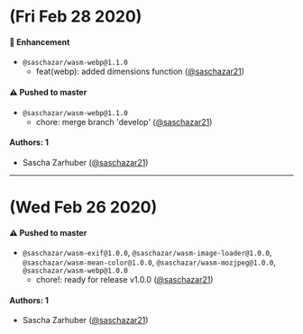 # (Fri Feb 28 2020)

#### 🚀  Enhancement

- `@saschazar/wasm-webp@1.1.0`
  - feat(webp): added dimensions function  ([@saschazar21](https://github.com/saschazar21))

#### ⚠️  Pushed to master

- `@saschazar/wasm-webp@1.1.0`
  - chore: merge branch 'develop'  ([@saschazar21](https://github.com/saschazar21))

#### Authors: 1

- Sascha Zarhuber ([@saschazar21](https://github.com/saschazar21))

---

# (Wed Feb 26 2020)

#### ⚠️  Pushed to master

- `@saschazar/wasm-exif@1.0.0`, `@saschazar/wasm-image-loader@1.0.0`, `@saschazar/wasm-mean-color@1.0.0`, `@saschazar/wasm-mozjpeg@1.0.0`, `@saschazar/wasm-webp@1.0.0`
  - chore!: ready for release v1.0.0  ([@saschazar21](https://github.com/saschazar21))

#### Authors: 1

- Sascha Zarhuber ([@saschazar21](https://github.com/saschazar21))